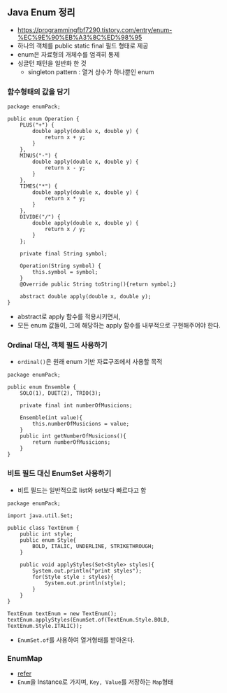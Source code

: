 ## Java Enum 정리
- https://programmingfbf7290.tistory.com/entry/enum-%EC%9E%90%EB%A3%8C%ED%98%95
- 하나의 객체를 public static final 필드 형태로 제공
- enum은 자료형의 개체수를 엄격히 통제
- 싱글턴 패턴을 일반화 한 것
    - singleton pattern : 열거 상수가 하나뿐인 enum
    
### 함수형태의 값을 담기
```
package enumPack;

public enum Operation {
    PLUS("+") {
        double apply(double x, double y) {
            return x + y;
        }
    },
    MINUS("-") {
        double apply(double x, double y) {
            return x - y;
        }
    },
    TIMES("*") {
        double apply(double x, double y) {
            return x * y;
        }
    },
    DIVIDE("/") {
        double apply(double x, double y) {
            return x / y;
        }
    };

    private final String symbol;

    Operation(String symbol) {
        this.symbol = symbol;
    }
    @Override public String toString(){return symbol;}

    abstract double apply(double x, double y);
}
```
- abstract로 apply 함수를 적용시키면서,
- 모든 enum 값들이, 그에 해당하는 apply 함수를 내부적으로 구현해주어야 한다.


### Ordinal 대신, 객체 필드 사용하기
- `ordinal()`은 원래 enum 기반 자료구조에서 사용할 목적
```
package enumPack;

public enum Ensemble {
    SOLO(1), DUET(2), TRIO(3);

    private final int numberOfMusicions;

    Ensemble(int value){
        this.numberOfMusicions = value;
    }
    public int getNumberOfMusicions(){
        return numberOfMusicions;
    }
}
```

### 비트 필드 대신 EnumSet 사용하기
- 비트 필드는 일반적으로 list와 set보다 빠르다고 함
```
package enumPack;

import java.util.Set;

public class TextEnum {
    public int style;
    public enum Style{
        BOLD, ITALIC, UNDERLINE, STRIKETHROUGH;
    }

    public void applyStyles(Set<Style> styles){
        System.out.println("print styles");
        for(Style style : styles){
            System.out.println(style);
        }
    }
}
```
```
TextEnum textEnum = new TextEnum();
textEnum.applyStyles(EnumSet.of(TextEnum.Style.BOLD, TextEnum.Style.ITALIC));
```
- `EnumSet.of`를 사용하여 열거형태를 받아온다.

### EnumMap
- [refer](https://seungdols.tistory.com/464)
- `Enum`을 Instance로 가지며, `Key, Value`를 저장하는 `Map`형태
